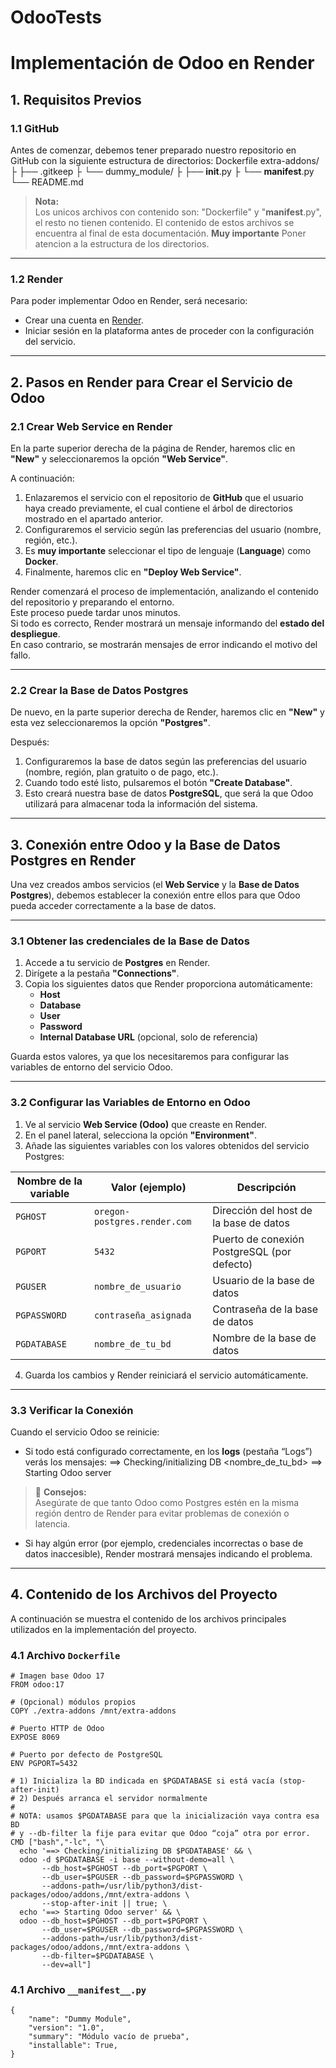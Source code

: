 # OdooTests
# **Implementación de Odoo en Render**

## **1. Requisitos Previos**
### **1.1 GitHub**
Antes de comenzar, debemos tener preparado nuestro repositorio en GitHub con la siguiente estructura de directorios:
Dockerfile
extra-addons/
├  ├── .gitkeep
├  └── dummy_module/
├      ├── __init__.py
├      └── __manifest__.py
└── README.md

>  **Nota:**  
> Los unicos archivos con contenido son: "Dockerfile" y "__manifest__.py", el resto no tienen contenido.
> El contenido de estos archivos se encuentra al final de esta documentación.
> **Muy importante** Poner atencion a la estructura de los directorios.

---
### **1.2 Render**

Para poder implementar Odoo en Render, será necesario:
- Crear una cuenta en [Render](https://render.com/).
- Iniciar sesión en la plataforma antes de proceder con la configuración del servicio.

---
## **2. Pasos en Render para Crear el Servicio de Odoo**

### **2.1 Crear Web Service en Render**

En la parte superior derecha de la página de Render, haremos clic en **"New"** y seleccionaremos la opción **"Web Service"**.

A continuación:

1. Enlazaremos el servicio con el repositorio de **GitHub** que el usuario haya creado previamente, el cual contiene el árbol de directorios mostrado en el apartado anterior.  
2. Configuraremos el servicio según las preferencias del usuario (nombre, región, etc.).  
3. Es **muy importante** seleccionar el tipo de lenguaje (**Language**) como **Docker**.  
4. Finalmente, haremos clic en **"Deploy Web Service"**.

Render comenzará el proceso de implementación, analizando el contenido del repositorio y preparando el entorno.  
Este proceso puede tardar unos minutos.  
Si todo es correcto, Render mostrará un mensaje informando del **estado del despliegue**.  
En caso contrario, se mostrarán mensajes de error indicando el motivo del fallo.

---
### **2.2 Crear la Base de Datos Postgres**

De nuevo, en la parte superior derecha de Render, haremos clic en **"New"** y esta vez seleccionaremos la opción **"Postgres"**.

Después:

1. Configuraremos la base de datos según las preferencias del usuario (nombre, región, plan gratuito o de pago, etc.).  
2. Cuando todo esté listo, pulsaremos el botón **"Create Database"**.
3. Esto creará nuestra base de datos **PostgreSQL**, que será la que Odoo utilizará para almacenar toda la información del sistema.

---
## **3. Conexión entre Odoo y la Base de Datos Postgres en Render**
Una vez creados ambos servicios (el **Web Service** y la **Base de Datos Postgres**), debemos establecer la conexión entre ellos para que Odoo pueda acceder correctamente a la base de datos.

---
### **3.1 Obtener las credenciales de la Base de Datos**

1. Accede a tu servicio de **Postgres** en Render.  
2. Dirígete a la pestaña **"Connections"**.  
3. Copia los siguientes datos que Render proporciona automáticamente:
   - **Host**
   - **Database**
   - **User**
   - **Password**
   - **Internal Database URL** (opcional, solo de referencia)

Guarda estos valores, ya que los necesitaremos para configurar las variables de entorno del servicio Odoo.

---
### **3.2 Configurar las Variables de Entorno en Odoo**

1. Ve al servicio **Web Service (Odoo)** que creaste en Render.  
2. En el panel lateral, selecciona la opción **"Environment"**.  
3. Añade las siguientes variables con los valores obtenidos del servicio Postgres:

| Nombre de la variable | Valor (ejemplo)                 | Descripción                                  |
|------------------------|----------------------------------|----------------------------------------------|
| `PGHOST`              | `oregon-postgres.render.com`     | Dirección del host de la base de datos       |
| `PGPORT`              | `5432`                           | Puerto de conexión PostgreSQL (por defecto)  |
| `PGUSER`              | `nombre_de_usuario`              | Usuario de la base de datos                  |
| `PGPASSWORD`          | `contraseña_asignada`            | Contraseña de la base de datos               |
| `PGDATABASE`          | `nombre_de_tu_bd`                | Nombre de la base de datos                   |

4. Guarda los cambios y Render reiniciará el servicio automáticamente.

---
### **3.3 Verificar la Conexión**
Cuando el servicio Odoo se reinicie:
- Si todo está configurado correctamente, en los **logs** (pestaña “Logs”) verás los mensajes:
==> Checking/initializing DB <nombre_de_tu_bd>
==> Starting Odoo server

> 🔴 **Consejos:**  
> Asegúrate de que tanto Odoo como Postgres estén en la misma región dentro de Render para evitar problemas de conexión o latencia.
- Si hay algún error (por ejemplo, credenciales incorrectas o base de datos inaccesible), Render mostrará mensajes indicando el problema.

---

## **4. Contenido de los Archivos del Proyecto**
A continuación se muestra el contenido de los archivos principales utilizados en la implementación del proyecto.

### **4.1 Archivo `Dockerfile`**
```
# Imagen base Odoo 17
FROM odoo:17

# (Opcional) módulos propios
COPY ./extra-addons /mnt/extra-addons

# Puerto HTTP de Odoo
EXPOSE 8069

# Puerto por defecto de PostgreSQL
ENV PGPORT=5432

# 1) Inicializa la BD indicada en $PGDATABASE si está vacía (stop-after-init)
# 2) Después arranca el servidor normalmente
#
# NOTA: usamos $PGDATABASE para que la inicialización vaya contra esa BD
# y --db-filter la fije para evitar que Odoo “coja” otra por error.
CMD ["bash","-lc", "\
  echo '==> Checking/initializing DB $PGDATABASE' && \
  odoo -d $PGDATABASE -i base --without-demo=all \
       --db_host=$PGHOST --db_port=$PGPORT \
       --db_user=$PGUSER --db_password=$PGPASSWORD \
       --addons-path=/usr/lib/python3/dist-packages/odoo/addons,/mnt/extra-addons \
       --stop-after-init || true; \
  echo '==> Starting Odoo server' && \
  odoo --db_host=$PGHOST --db_port=$PGPORT \
       --db_user=$PGUSER --db_password=$PGPASSWORD \
       --addons-path=/usr/lib/python3/dist-packages/odoo/addons,/mnt/extra-addons \
       --db-filter=$PGDATABASE \
       --dev=all"]
```
### **4.1 Archivo `__manifest__.py`**
```
{
    "name": "Dummy Module",
    "version": "1.0",
    "summary": "Módulo vacío de prueba",
    "installable": True,
}

    
